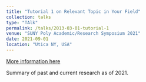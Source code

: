 ```yaml
---
title: "Tutorial 1 on Relevant Topic in Your Field"
collection: talks
type: "TAlk"
permalink: /talks/2013-03-01-tutorial-1
venue: "SUNY Poly Academic/Research Symposium 2021"
date: 2021-09-01
location: "Utica NY, USA"
---
```


[More information here](http://kbekiroglu.github.io/files/SUNY_Poly_Symposium.pdf)

Summary of past and current research as of 2021.

